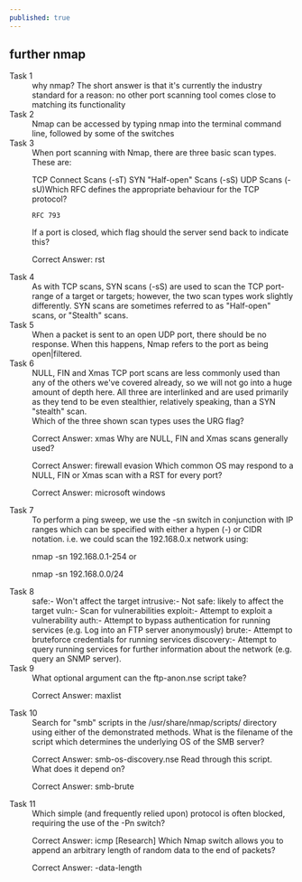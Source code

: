```yaml
---
published: true
---
```

## further nmap

<dl>
  <dt>Task 1</dt>
  <dd>why nmap? The short answer is that it's currently the industry standard for a reason: no other port scanning tool comes close to matching its functionality </dd>
   
  <dt>Task 2 </dt>
  <dd>Nmap can be accessed by typing nmap into the terminal command line, followed by some of the switches 
  </dd>

 
  
   <dt>Task 3</dt>
  <dd> When port scanning with Nmap, there are three basic scan types. These are:

TCP Connect Scans (-sT)
SYN "Half-open" Scans (-sS)
UDP Scans (-sU)Which RFC defines the appropriate behaviour for the TCP protocol?

    RFC 793
If a port is closed, which flag should the server send back to indicate this?

Correct Answer: rst


</dd>

   <dt>Task 4</dt>
  <dd> 
As with TCP scans, SYN scans (-sS) are used to scan the TCP port-range of a target or targets; however, the two scan types work slightly differently. SYN scans are sometimes referred to as "Half-open" scans, or "Stealth" scans.

</dd>
  
   <dt>Task 5</dt>
  <dd> When a packet is sent to an open UDP port, there should be no response. When this happens, Nmap refers to the port as being open|filtered. 
  

</dd>
  <dt>Task 6</dt>
  <dd> NULL, FIN and Xmas TCP port scans are less commonly used than any of the others we've covered already, so we will not go into a huge amount of depth here. All three are interlinked and are used primarily as they tend to be even stealthier, relatively speaking, than a SYN "stealth" scan. 


</dd>
   <dd> 
     Which of the three shown scan types uses the URG flag?

Correct Answer: xmas
Why are NULL, FIN and Xmas scans generally used?

Correct Answer: firewall evasion
Which common OS may respond to a NULL, FIN or Xmas scan with a RST for every port?

Correct Answer: microsoft windows

  

</dd>
 <dt>Task 7</dt>
  <dd> To perform a ping sweep, we use the -sn switch in conjunction with IP ranges which can be specified with either a hypen (-) or CIDR notation. i.e. we could scan the 192.168.0.x network using:

nmap -sn 192.168.0.1-254
or

nmap -sn 192.168.0.0/24

</dd>
  
  <dt>Task 8</dt>
  <dd> safe:- Won't affect the target
intrusive:- Not safe: likely to affect the target
vuln:- Scan for vulnerabilities
exploit:- Attempt to exploit a vulnerability
auth:- Attempt to bypass authentication for running services (e.g. Log into an FTP server anonymously)
brute:- Attempt to bruteforce credentials for running services
discovery:- Attempt to query running services for further information about the network (e.g. query an SNMP server).
  </dd>
  
   <dt>Task 9</dt>
  <dd> What optional argument can the ftp-anon.nse script take?

Correct Answer: maxlist

  

</dd>
  
  <dt>Task 10</dt>
  <dd> Search for "smb" scripts in the /usr/share/nmap/scripts/ directory using either of the demonstrated methods. 
What is the filename of the script which determines the underlying OS of the SMB server?

Correct Answer: smb-os-discovery.nse
Read through this script. What does it depend on?

Correct Answer: smb-brute



</dd>
  
  <dt>Task 11</dt>
  <dd> Which simple (and frequently relied upon) protocol is often blocked, requiring the use of the -Pn switch?

Correct Answer: icmp
[Research] Which Nmap switch allows you to append an arbitrary length of random data to the end of packets?

Correct Answer: -data-length 
    </dd>
  
    

  
</dl>
